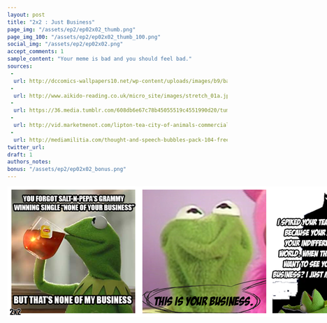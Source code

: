 ```yaml
---
layout: post
title: "2x2 : Just Business"
page_img: "/assets/ep2/ep02x02_thumb.png"
page_img_100: "/assets/ep2/ep02x02_thumb_100.png"
social_img: "/assets/ep2/ep02x02.png"
accept_comments: 1
sample_content: "Your meme is bad and you should feel bad."
sources: 
 - 
  url: http://dccomics-wallpapers10.net/wp-content/uploads/images/b9/batman-0__400x250.psd
 - 
  url: http://www.aikido-reading.co.uk/micro_site/images/stretch_01a.jpg
 - 
  url: https://36.media.tumblr.com/608db6e67c78b45055519c4551990d20/tumblr_n6xhjdIms41shheawo2_250.png
 - 
  url: http://vid.marketmenot.com/lipton-tea-city-of-animals-commercial/lipton-tea-city-of-animals.jpg
 - 
  url: http://mediamilitia.com/thought-and-speech-bubbles-pack-104-free-vectors-and-images/
twitter_url: 
draft: 1
authors_notes: 
bonus: "/assets/ep2/ep02x02_bonus.png"
---
```



<div style="margin-left: auto; margin-right: auto; width: 900px;">
  <img src="/assets/ep2/ep02x02.png" alt="Just Business" style="width: 900px" />
</div>

<div style="display: none">
  Script:

  Kermit: You forgot Salt-n-Pepa's Grammy winning single "None of your Business". But that's none of my business.
  [Kermit's face scrunches up]
  Batman: This is your business. I spiked your tea to immobilize you. Because your meme is no good. Your indifference is a cancer in the world. When this wears off, I don't want to see you around. Not your business? I just made it your business.
  [Kermit laid out on the ground.]
</div>
